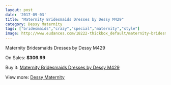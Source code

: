 ```yaml
---
layout: post
date: '2017-09-03'
title: "Maternity Bridesmaids Dresses by Dessy M429"
category: Dessy Maternity
tags: ["bridesmaids","crazy","special","maternity","style"]
image: http://www.eudances.com/18222-thickbox_default/maternity-bridesmaids-dresses-by-dessy-m429.jpg
---
```

Maternity Bridesmaids Dresses by Dessy M429

On Sales: **$306.99**
<a href="https://www.eudances.com/en/dessy-maternity/5331-maternity-bridesmaids-dresses-by-dessy-m429.html"><amp-img layout="responsive" width="600" height="600" src="//www.eudances.com/18222-thickbox_default/maternity-bridesmaids-dresses-by-dessy-m429.jpg" alt="Maternity Bridesmaids Dresses by Dessy M429 0" /></a>
<a href="https://www.eudances.com/en/dessy-maternity/5331-maternity-bridesmaids-dresses-by-dessy-m429.html"><amp-img layout="responsive" width="600" height="600" src="//www.eudances.com/18223-thickbox_default/maternity-bridesmaids-dresses-by-dessy-m429.jpg" alt="Maternity Bridesmaids Dresses by Dessy M429 1" /></a>

Buy it: [Maternity Bridesmaids Dresses by Dessy M429](https://www.eudances.com/en/dessy-maternity/5331-maternity-bridesmaids-dresses-by-dessy-m429.html "Maternity Bridesmaids Dresses by Dessy M429")

View more: [Dessy Maternity](https://www.eudances.com/en/95-dessy-maternity "Dessy Maternity")